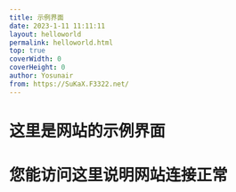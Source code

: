 ```yaml
---
title: 示例界面
date: 2023-1-11 11:11:11
layout: helloworld
permalink: helloworld.html
top: true
coverWidth: 0
coverHeight: 0
author: Yosunair
from: https://SuKaX.F3322.net/
---
```


#   这里是网站的示例界面      
#   您能访问这里说明网站连接正常      